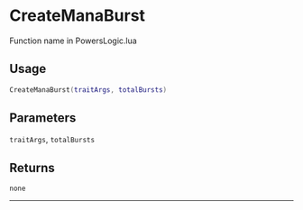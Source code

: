 # CreateManaBurst
Function name in PowersLogic.lua
## Usage
```lua
CreateManaBurst(traitArgs, totalBursts)
```
## Parameters
`traitArgs`, `totalBursts`
## Returns
`none`

---